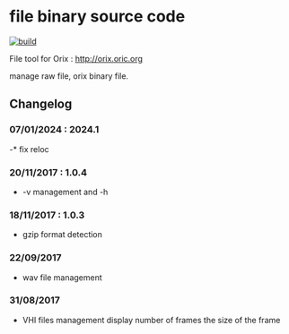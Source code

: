 # file binary source code

[![build](https://github.com/orix-software/file/actions/workflows/main.yml/badge.svg?branch=master)](https://github.com/orix-software/file/actions/workflows/main.yml)

File tool for Orix : http://orix.oric.org

manage raw file, orix binary file.

## Changelog

### 07/01/2024 : 2024.1

-* fix reloc

### 20/11/2017 : 1.0.4

* -v management and -h

### 18/11/2017 : 1.0.3

* gzip format detection

### 22/09/2017

* wav file management

### 31/08/2017

* VHI files management
  display number of frames
  the size of the frame
